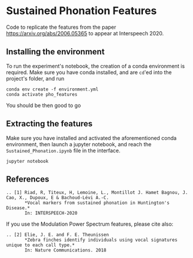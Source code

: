 # Sustained Phonation Features

Code to replicate the features from the paper https://arxiv.org/abs/2006.05365 to appear at Interspeech 2020.


## Installing the environment

To run the experiment's notebook, the creation of a conda environment
is required. Make sure you have conda installed, and are `cd`'ed into 
the project's folder, and run

```shell script
conda env create -f environment.yml
conda activate pho_features
```

You should be then good to go

## Extracting the features

Make sure you have installed and activated the aforementioned conda environment,
then launch a jupyter notebook, and reach the `Sustained_Phonation.ipynb` file
in the interface.

```shell script
jupyter notebook 
```

## References

    .. [1] Riad, R, Titeux, H, Lemoine, L., Montillot J. Hamet Bagnou, J. Cao, X., Dupoux, E & Bachoud-Lévi A.-C.
           *Vocal markers from sustained phonation in Huntington's Disease.*
           In: INTERSPEECH-2020

If you use the Modulation Power Spectrum features, please cite also:

    .. [2] Elie, J. E. and F. E. Theunissen 
           *Zebra finches identify individuals using vocal signatures unique to each call type.*
           In: Nature Communications. 2018


